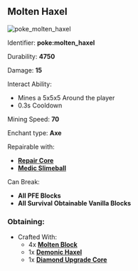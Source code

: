 ## Molten Haxel
![poke_molten_haxel](https://github.com/ItsMePok/PFE/assets/136857747/17a1b8b9-1141-41a3-b537-a3e89edbcfca)

Identifier: **poke:molten_haxel**

Durability: **4750**

Damage: **15**

Interact Ability:
* Mines a 5x5x5 Around the player
* 0.3s Cooldown

Mining Speed: **70**

Enchant type: **Axe**

Repairable with:
* **[Repair Core](https://pfewiki.gitbook.io/home/items/cores/repair-core)**
* **[Medic Slimeball](https://github.com/ItsMePok/PFE/wiki/Molten-Slimeball)**

Can Break:
* **All PFE Blocks**
* **All Survival Obtainable Vanilla Blocks**

### Obtaining:
* Crafted With:
    * 4x **[Molten Block](https://github.com/ItsMePok/PFE/wiki/Molten-Block)**
    * 1x **[Demonic Haxel](https://github.com/ItsMePok/PFE/wiki/Demonic-Haxel)**
    * 1x **[Diamond Upgrade Core](https://github.com/ItsMePok/PFE/wiki/Diamond-Upgrade-Core)**